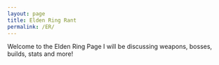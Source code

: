 ```yaml
---
layout: page
title: Elden Ring Rant
permalink: /ER/
---
```


Welcome to the Elden Ring Page
        I will be discussing weapons, bosses, builds, stats and more!

